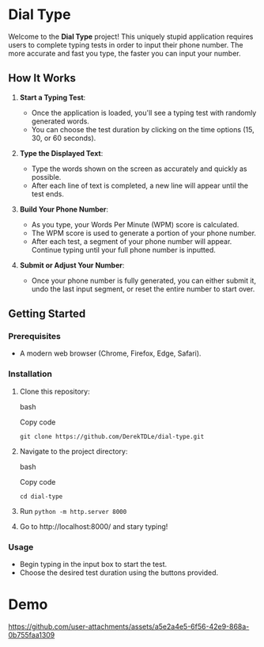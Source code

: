 
# Dial Type

Welcome to the **Dial Type** project! This uniquely stupid application requires users to complete typing tests in order to input their phone number. The more accurate and fast you type, the faster you can input your number.

## How It Works

1.  **Start a Typing Test**:
    
    -   Once the application is loaded, you'll see a typing test with randomly generated words.
    -   You can choose the test duration by clicking on the time options (15, 30, or 60 seconds).
2.  **Type the Displayed Text**:
    
    -   Type the words shown on the screen as accurately and quickly as possible.
    -   After each line of text is completed, a new line will appear until the test ends.
3.  **Build Your Phone Number**:
    
    -   As you type, your Words Per Minute (WPM) score is calculated.
    -   The WPM score is used to generate a portion of your phone number.
    -   After each test, a segment of your phone number will appear. Continue typing until your full phone number is inputted.
4.  **Submit or Adjust Your Number**:
    
    -   Once your phone number is fully generated, you can either submit it, undo the last input segment, or reset the entire number to start over.


## Getting Started

### Prerequisites

-   A modern web browser (Chrome, Firefox, Edge, Safari).

### Installation

1.  Clone this repository:
    
    bash
    
    Copy code
    
    `git clone https://github.com/DerekTDLe/dial-type.git` 
    
2.  Navigate to the project directory:
    
    bash
    
    Copy code
    
    `cd dial-type`
    
3.  Run ` python -m http.server 8000     `
4. Go to http://localhost:8000/ and stary typing!

### Usage

-   Begin typing in the input box to start the test.
-   Choose the desired test duration using the buttons provided.

# Demo

https://github.com/user-attachments/assets/a5e2a4e5-6f56-42e9-868a-0b755faa1309


